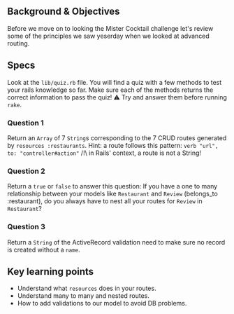 ## Background & Objectives

Before we move on to looking the Mister Cocktail challenge let's review some of the principles we saw yeserday when we looked at advanced routing.

## Specs

Look at the `lib/quiz.rb` file. You will find a quiz with a few methods
to test your rails knowledge so far. Make sure each of the methods returns
the correct information to pass the quiz!
⚠️ Try and answer them before running `rake`.

### Question 1

Return an `Array` of 7 `String`s corresponding to the 7 CRUD routes generated by `resources :restaurants`.
Hint: a route follows this pattern: `verb "url", to: "controller#action"`
/!\ in Rails' context, a route is not a String!

### Question 2

Return a `true` or `false` to answer this question:
If you have a one to many relationship between your models like `Restaurant` and `Review` (belongs_to :restaurant), do you always have to nest all your routes for `Review` in `Restaurant`?

### Question 3

Return a `String` of the ActiveRecord validation need to make sure no record is created without a `name`.


## Key learning points

- Understand what `resources` does in your routes.
- Understand many to many and nested routes.
- How to add validations to our model to avoid DB problems.
